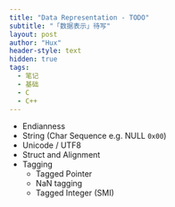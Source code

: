 ```yaml
---
title: "Data Representation - TODO"
subtitle: "「数据表示」待写"
layout: post
author: "Hux"
header-style: text
hidden: true
tags:
  - 笔记
  - 基础
  - C
  - C++
---
```


- Endianness
- String (Char Sequence e.g. NULL `0x00`)
- Unicode / UTF8
- Struct and Alignment
- Tagging
  - Tagged Pointer
  - NaN tagging
  - Tagged Integer (SMI)